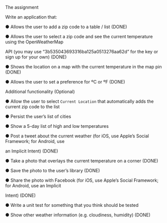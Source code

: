 The assignment

Write an application that:

● Allows the user to add a zip code to a table / list (DONE)

● Allows the user to select a zip code and see the current temperature using the OpenWeatherMap

API (you may use “3b535043693316ba125a0513276aa62d” for the key or sign up for your own)  (DONE)

● Shows the location on a map with the current temperature in the map pin (DONE)

● Allows the user to set a preference for ºC or ºF (DONE)

Additional functionality (Optional)

● Allow the user to select `Current Location` that automatically adds the current zip code to the list

● Persist the user’s list of cities

● Show a 5-day list of high and low temperatures

● Post a tweet about the current weather (for iOS, use Apple’s Social Framework; for Android, use

an Implicit Intent) (DONE)

● Take a photo that overlays the current temperature on a corner (DONE)

● Save the photo to the user’s library (DONE)

● Share the photo with Facebook (for iOS, use Apple’s Social Framework; for Android, use an Implicit

Intent) (DONE)

● Write a unit test for something that you think should be tested

● Show other weather information (e.g. cloudiness, humidity) (DONE)
